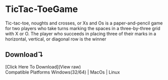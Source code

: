 # TicTac-ToeGame
Tic-tac-toe, 
noughts and crosses, or Xs and Os is a paper-and-pencil game for two players who take turns marking the spaces in a three-by-three grid with X or O. The player who succeeds in placing three of their marks in a horizontal, vertical, or diagonal row is the winner

## Download↴
[Click Here To Download](View raw) <br>
Compatible Platforms
Windows(32/64) | MacOs | Linux
